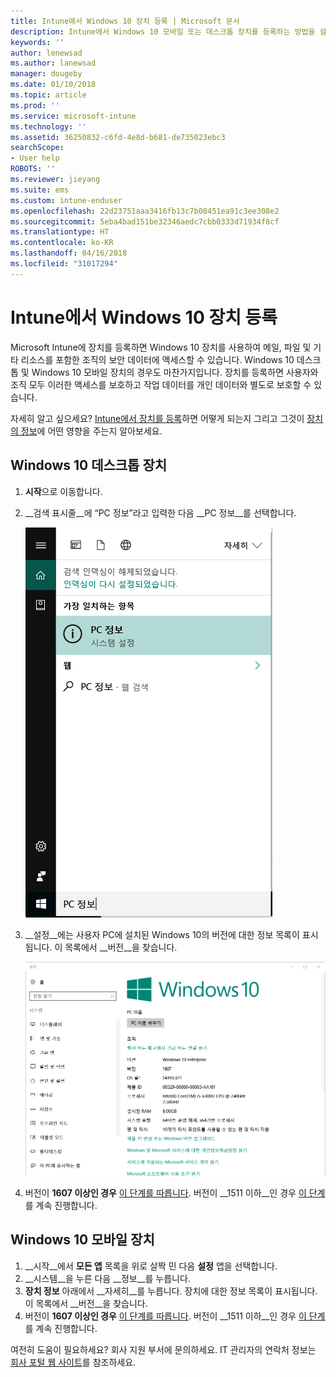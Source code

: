 ```yaml
---
title: Intune에서 Windows 10 장치 등록 | Microsoft 문서
description: Intune에서 Windows 10 모바일 또는 데스크톱 장치를 등록하는 방법을 설명합니다.
keywords: ''
author: lenewsad
ms.author: lanewsad
manager: dougeby
ms.date: 01/10/2018
ms.topic: article
ms.prod: ''
ms.service: microsoft-intune
ms.technology: ''
ms.assetid: 36250832-c6fd-4e8d-b681-de735023ebc3
searchScope:
- User help
ROBOTS: ''
ms.reviewer: jieyang
ms.suite: ems
ms.custom: intune-enduser
ms.openlocfilehash: 22d23751aaa3416fb13c7b08451ea91c3ee308e2
ms.sourcegitcommit: 5eba4bad151be32346aedc7cbb0333d71934f8cf
ms.translationtype: HT
ms.contentlocale: ko-KR
ms.lasthandoff: 04/16/2018
ms.locfileid: "31017294"
---
```

# <a name="enroll-your-windows-10-devices-in-intune"></a>Intune에서 Windows 10 장치 등록

Microsoft Intune에 장치를 등록하면 Windows 10 장치를 사용하여 메일, 파일 및 기타 리소스를 포함한 조직의 보안 데이터에 액세스할 수 있습니다. Windows 10 데스크톱 및 Windows 10 모바일 장치의 경우도 마찬가지입니다. 장치를 등록하면 사용자와 조직 모두 이러한 액세스를 보호하고 작업 데이터를 개인 데이터와 별도로 보호할 수 있습니다.

자세히 알고 싶으세요? [Intune에서 장치를 등록](what-happens-if-you-install-the-company-portal-app-and-enroll-your-device-in-intune-windows.md)하면 어떻게 되는지 그리고 그것이 [장치의 정보](what-info-can-your-company-see-when-you-enroll-your-device-in-intune.md)에 어떤 영향을 주는지 알아보세요.

## <a name="windows-10-desktop-devices"></a>Windows 10 데스크톱 장치

1. **시작**으로 이동합니다.

2. __검색 표시줄__에 “PC 정보”라고 입력한 다음 __PC 정보__를 선택합니다.

   ![PC 정보 설정 검색](media/searching_for_about_your_pc.png)

3. __설정__에는 사용자 PC에 설치된 Windows 10의 버전에 대한 정보 목록이 표시됩니다. 이 목록에서 __버전__을 찾습니다.

   ![Windows 10 데스크톱 PC 정보](media/settings_about_pc.png)

4. 버전이 __1607 이상인 경우__ [이 단계를 따릅니다](enroll-your-w10-device-access-work-or-school.md). 버전이 __1511 이하__인 경우 [이 단계](enroll-your-w10-device-your-account.md)를 계속 진행합니다.

## <a name="windows-10-mobile-devices"></a>Windows 10 모바일 장치        

1.  __시작__에서 __모든 앱__ 목록을 위로 살짝 민 다음 __설정__ 앱을 선택합니다.        
2.  __시스템__을 누른 다음 __정보__를 누릅니다.       
3.  __장치 정보__ 아래에서 __자세히__를 누릅니다. 장치에 대한 정보 목록이 표시됩니다. 이 목록에서 __버전__을 찾습니다.        
4.  버전이 __1607 이상인 경우__ [이 단계를 따릅니다](enroll-your-w10-device-access-work-or-school.md). 버전이 __1511 이하__인 경우 [이 단계](enroll-your-w10-device-your-account.md)를 계속 진행합니다.

여전히 도움이 필요하세요? 회사 지원 부서에 문의하세요. IT 관리자의 연락처 정보는 [회사 포털 웹 사이트](https://portal.manage.microsoft.com#HelpDeskDialog)를 참조하세요.
